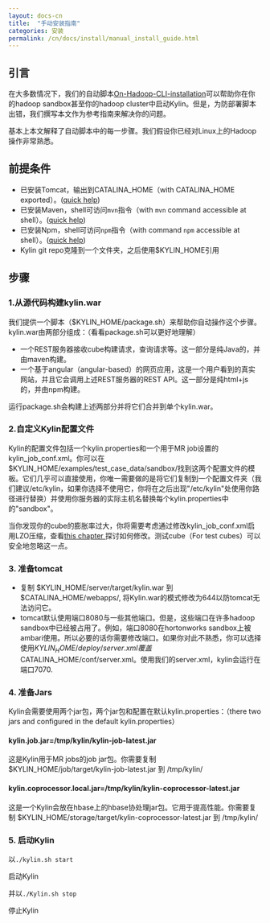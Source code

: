 ```yaml
---
layout: docs-cn
title:  "手动安装指南"
categories: 安装
permalink: /cn/docs/install/manual_install_guide.html
---
```


## 引言

在大多数情况下，我们的自动脚本[On-Hadoop-CLI-installation](https://github.com/KylinOLAP/Kylin/wiki/On-Hadoop-CLI-installation)可以帮助你在你的hadoop sandbox甚至你的hadoop cluster中启动Kylin。但是，为防部署脚本出错，我们撰写本文作为参考指南来解决你的问题。

基本上本文解释了自动脚本中的每一步骤。我们假设你已经对Linux上的Hadoop操作非常熟悉。

## 前提条件
* 已安装Tomcat，输出到CATALINA_HOME（with CATALINA_HOME exported）。([quick help](https://github.com/KylinOLAP/Kylin/wiki/On-Hadoop-CLI-installation#install-tomcat))
* 已安装Maven，shell可访问`mvn`指令（with `mvn` command accessible at shell）。([quick help](https://github.com/KylinOLAP/Kylin/wiki/On-Hadoop-CLI-installation#install-maven)) 
* 已安装Npm，shell可访问`npm`指令（with command `npm` accessible at shell）。([quick help](https://github.com/KylinOLAP/Kylin/wiki/On-Hadoop-CLI-installation#install-npm))
* Kylin git repo克隆到一个文件夹，之后使用$KYLIN_HOME引用

## 步骤

### 1.从源代码构建kylin.war

我们提供一个脚本（$KYLIN_HOME/package.sh）来帮助你自动操作这个步骤。kylin.war由两部分组成：（看看package.sh可以更好地理解）

* 一个REST服务器接收cube构建请求，查询请求等。这一部分是纯Java的，并由maven构建。
* 一个基于angular（angular-based）的网页应用，这是一个用户看到的真实网站，并且它会调用上述REST服务器的REST API。这一部分是纯html+js的，并由npm构建。

运行package.sh会构建上述两部分并将它们合并到单个kylin.war。

### 2.自定义Kylin配置文件

Kylin的配置文件包括一个kylin.properties和一个用于MR job设置的kylin_job_conf.xml。你可以在$KYLIN_HOME/examples/test_case_data/sandbox/找到这两个配置文件的模板。它们几乎可以直接使用，你唯一需要做的是将它们复制到一个配置文件夹（我们建议/etc/kylin，如果你选择不使用它，你将在之后出现"/etc/kylin"处使用你路径进行替换）并使用你服务器的实际主机名替换每个kylin.properties中的"sandbox"。

当你发现你的cube的膨胀率过大，你将需要考虑通过修改kylin_job_conf.xml启用LZO压缩，查看[this chapter ](https://github.com/KylinOLAP/Kylin/wiki/Advance-settings-of-Kylin-environment#enabling-lzo-compression)探讨如何修改。测试cube（For test cubes）可以安全地忽略这一点。

### 3. 准备tomcat
* 复制 $KYLIN_HOME/server/target/kylin.war 到 $CATALINA_HOME/webapps/, 将Kylin.war的模式修改为644以防tomcat无法访问它。
* tomcat默认使用端口8080与一些其他端口。但是，这些端口在许多hadoop sandbox中已经被占用了。例如，端口8080在hortonworks sandbox上被ambari使用。所以必要的话你需要修改端口。如果你对此不熟悉，你可以选择使用$KYLIN_HOME/deploy/server.xml覆盖$CATALINA_HOME/conf/server.xml。使用我们的server.xml，kylin会运行在端口7070.

### 4. 准备Jars

Kylin会需要使用两个jar包，两个jar包和配置在默认kylin.properties：（there two jars and configured in the default kylin.properties）

####  kylin.job.jar=/tmp/kylin/kylin-job-latest.jar

这是Kylin用于MR jobs的job jar包。你需要复制 $KYLIN_HOME/job/target/kylin-job-latest.jar 到 /tmp/kylin/

#### kylin.coprocessor.local.jar=/tmp/kylin/kylin-coprocessor-latest.jar

这是一个Kylin会放在hbase上的hbase协处理jar包。它用于提高性能。你需要复制 $KYLIN_HOME/storage/target/kylin-coprocessor-latest.jar 到 /tmp/kylin/

### 5. 启动Kylin

以`./kylin.sh start`

启动Kylin

并以`./Kylin.sh stop`

停止Kylin
